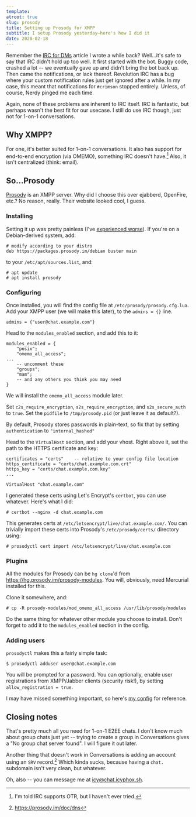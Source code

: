 ```yaml
---
template:
atroot: true
slug: prosody
title: Setting up Prosody for XMPP
subtitle: I setup Prosody yesterday—here's how I did it
date: 2020-02-18
---
```


Remember the [IRC for DMs](/blog/irc-for-dms/) article I wrote a while
back? Well...it's safe to say that IRC didn't hold up too well. It first
started with the bot. Buggy code, crashed a lot -- we eventually gave up
and didn't bring the bot back up. Then came the notifications, or lack
thereof. Revolution IRC has a bug where your custom notification rules
just get ignored after a while. In my case, this meant that
notifications for `#crimson` stopped entirely. Unless, of course, Nerdy
pinged me each time.

Again, none of these problems are inherent to IRC itself. IRC is
fantastic, but perhaps wasn't the best fit for our usecase. I still do
use IRC though, just not for 1-on-1 conversations.

## Why XMPP?

For one, it's better suited for 1-on-1 conversations. It also has
support for end-to-end encryption (via OMEMO), something IRC doesn't
have.[^otr] Also, it isn't centralized (think: email).

[^otr]: I'm told IRC supports OTR, but I haven't ever tried.

## So...Prosody

[Prosody](https://prosody.im) is an XMPP server. Why did I choose this
over ejabberd, OpenFire, etc.? No reason, really. Their website looked
cool, I guess.

### Installing

Setting it up was pretty painless (I've [experienced
worse](/blog/mailserver)). If you're on a Debian-derived system, add:
```
# modify according to your distro
deb https://packages.prosody.im/debian buster main 
```

to your `/etc/apt/sources.list`, and:

```
# apt update
# apt install prosody
```

### Configuring

Once installed, you will find the config file at
`/etc/prosody/prosody.cfg.lua`. Add your XMPP user (we will make this
later), to the `admins = {}` line.

```
admins = {"user@chat.example.com"}
```

Head to the `modules_enabled` section, and add this to it:

```
modules_enabled = {
    "posix";
    "omemo_all_access";
...
    -- uncomment these
    "groups";
    "mam";
    -- and any others you think you may need
}
```

We will install the `omemo_all_access` module later.

Set `c2s_require_encryption`, `s2s_require_encryption`, and
`s2s_secure_auth` to `true`.
Set the `pidfile` to `/tmp/prosody.pid` (or just leave it as default?).

By default, Prosody stores passwords in plain-text, so fix that by
setting `authentication` to `"internal_hashed"`

Head to the `VirtualHost` section, and add your vhost. Right above it,
set the path to the HTTPS certificate and key:

```
certificates = "certs"    -- relative to your config file location
https_certificate = "certs/chat.example.com.crt"
https_key = "certs/chat.example.com.key"
...

VirtualHost "chat.example.com"
```

I generated these certs using Let's Encrypt's `certbot`, you can use
whatever. Here's what I did:

```
# certbot --nginx -d chat.example.com
```

This generates certs at `/etc/letsencrypt/live/chat.example.com/`. You can
trivially import these certs into Prosody's `/etc/prosody/certs/` directory using:

```
# prosodyctl cert import /etc/letsencrypt/live/chat.example.com
```

### Plugins

All the modules for Prosody can be `hg clone`'d from
https://hg.prosody.im/prosody-modules. You will, obviously, need
Mercurial installed for this.

Clone it somewhere, and: 

```
# cp -R prosody-modules/mod_omemo_all_access /usr/lib/prosody/modules
```

Do the same thing for whatever other module you choose to install. Don't
forget to add it to the `modules_enabled` section in the config.

### Adding users

`prosodyctl` makes this a fairly simple task:

```
$ prosodyctl adduser user@chat.example.com
```

You will be prompted for a password. You can optionally, enable
user registrations from XMPP/Jabber clients (security risk!), by setting
`allow_registration = true`.

I may have missed something important, so here's [my
config](https://cdn.icyphox.sh/prosody.cfg.lua) for reference.

## Closing notes

That's pretty much all you need for 1-on-1 E2EE chats. I don't know much
about group chats just yet -- trying to create a group in Conversations
gives a "No group chat server found". I will figure it out later.

Another thing that doesn't work in Conversations is adding an account
using an `SRV` record.[^srv] Which kinda sucks, because having a `chat.`
subdomain isn't very clean, but whatever.

Oh, also -- you can message me at
[icy@chat.icyphox.sh](xmpp:icy@chat.icyphox.sh).

[^srv]: https://prosody.im/doc/dns
